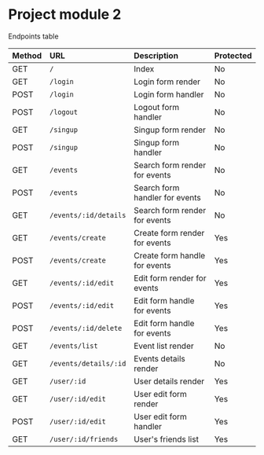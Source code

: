 # Project module 2

Endpoints table 



| Method    |  URL     | Description |  Protected   |
| :-------- | :------- | :---------- | :----------- |
| GET | `/` | Index |   No   |
| GET | `/login ` | Login form render | No |
| POST | `/login ` | Login form handler | No |
| POST | `/logout ` | Logout form handler | No |
| GET | `/singup ` | Singup form render | No |
| POST | `/singup ` | Singup form handler | No |
| GET | `/events` | Search form render for events | No |
| POST | `/events` | Search form handler for events | No |
| GET | `/events/:id/details` | Search form render for events | No |
| GET | `/events/create` | Create form render for events | Yes |
| POST | `/events/create` | Create form handle for events | Yes |
| GET | `/events/:id/edit` | Edit form render for events | Yes |
| POST | `/events/:id/edit` | Edit form handle for events | Yes |
| POST | `/events/:id/delete` | Edit form handle for events | Yes |
| GET | `/events/list` | Event list render | No |
| GET | `/events/details/:id` | Events details render | No |
| GET | `/user/:id` | User details render | Yes |
| GET | `/user/:id/edit` | User edit form render | Yes |
|POST | `/user/:id/edit` | User edit form handler | Yes |
| GET | `/user/:id/friends` | User's friends list | Yes |
